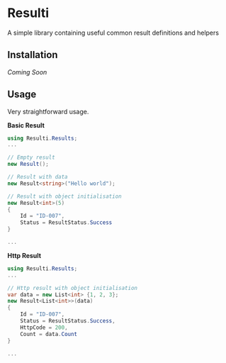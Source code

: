 # Resulti
A simple library containing useful common result definitions and helpers

## Installation

*Coming Soon*

## Usage

Very straightforward usage.

**Basic Result**
```c#
using Resulti.Results;
...

// Empty result 
new Result();

// Result with data
new Result<string>("Hello world");

// Result with object initialisation
new Result<int>(5) 
{
    Id = "ID-007",
    Status = ResultStatus.Success
}

...
```

**Http Result**
```c#
using Resulti.Results;
...

// Http result with object initialisation
var data = new List<int> {1, 2, 3};
new Result<List<int>>(data) 
{
    Id = "ID-007",
    Status = ResultStatus.Success,
    HttpCode = 200,
    Count = data.Count
}

...
```